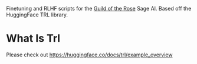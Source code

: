 Finetuning and RLHF scripts for the [Guild of the Rose](https://guildoftherose.org/)
Sage AI.  Based off the HuggingFace TRL library.

# What Is Trl

Please check out https://huggingface.co/docs/trl/example_overview
